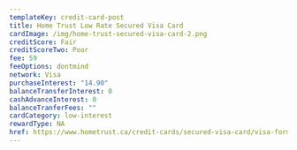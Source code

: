 ```yaml
---
templateKey: credit-card-post
title: Home Trust Low Rate Secured Visa Card
cardImage: /img/home-trust-secured-visa-card-2.png
creditScore: Fair
creditScoreTwo: Poor
fee: 59
feeOptions: dontmind
network: Visa
purchaseInterest: "14.90"
balanceTransferInterest: 0
cashAdvanceInterest: 0
balanceTranferFees: ""
cardCategory: low-interest
rewardType: NA
href: https://www.hometrust.ca/credit-cards/secured-visa-card/visa-form/?product=lowrate&referrer=2241355
---
```

